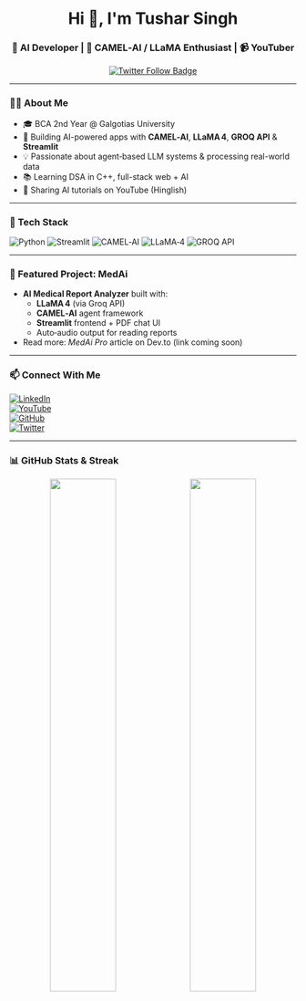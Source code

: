 <h1 align="center">Hi 👋, I'm Tushar Singh</h1>
<h3 align="center">🚀 AI Developer | 🧠 CAMEL‑AI / LLaMA Enthusiast | 📹 YouTuber</h3>

<p align="center">
  <a href="https://x.com/_tusharrathore?t=MIg89_fZNhI3_CNnw7OtZQ&s=09" target="_blank">
    <img src="https://img.shields.io/badge/Follow%20me%20on%20Twitter-1DA1F2?style=for-the-badge&logo=twitter&logoColor=white" alt="Twitter Follow Badge"/>
  </a>
</p>

---

### 👨‍💻 About Me
- 🎓 BCA 2nd Year @ Galgotias University  
- 🔭 Building AI-powered apps with **CAMEL‑AI**, **LLaMA 4**, **GROQ API** & **Streamlit**  
- 💡 Passionate about agent‑based LLM systems & processing real-world data  
- 📚 Learning DSA in C++, full-stack web + AI  
- 🎥 Sharing AI tutorials on YouTube (Hinglish)

---

### 🚀 Tech Stack
![Python](https://img.shields.io/badge/Python-3776AB?style=for-the-badge&logo=python&logoColor=white)
![Streamlit](https://img.shields.io/badge/Streamlit-FF4B4B?style=for-the-badge)
![CAMEL‑AI](https://img.shields.io/badge/CAMEL--AI-blue?style=for-the-badge)
![LLaMA‑4](https://img.shields.io/badge/LLaMA--4-black?style=for-the-badge)
![GROQ API](https://img.shields.io/badge/GROQ-FF6347?style=for-the-badge)

---

### 📌 Featured Project: MedAi
- **AI Medical Report Analyzer** built with:
  - **LLaMA 4** (via Groq API)  
  - **CAMEL‑AI** agent framework  
  - **Streamlit** frontend + PDF chat UI  
  - Auto‑audio output for reading reports  
- Read more: *MedAi Pro* article on Dev.to (link coming soon)

---

### 📫 Connect With Me
[![LinkedIn](https://img.shields.io/badge/LinkedIn-blue?style=for-the-badge&logo=linkedin)](https://linkedin.com/in/your-link)  
[![YouTube](https://img.shields.io/badge/YouTube-red?style=for-the-badge&logo=youtube)](https://youtube.com/@yourchannel)  
[![GitHub](https://img.shields.io/badge/GitHub-black?style=for-the-badge&logo=github)](https://github.com/tushar80rt)  
[![Twitter](https://img.shields.io/badge/Twitter-@_tusharrathore-1DA1F2?style=for-the-badge&logo=twitter&logoColor=white)](https://x.com/_tusharrathore)

---

### 📊 GitHub Stats & Streak
<p align="center">
  <img src="https://github-readme-stats.vercel.app/api?username=tushar80rt&show_icons=true&theme=radical" width="48%">
  <img src="https://github-readme-streak-stats.herokuapp.com/?user=tushar80rt&theme=radical" width="48%">
</p>